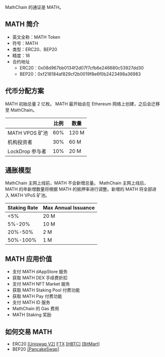MathChain 的通证是 MATH。

## MATH 简介

- 英文全称：MATH Token
- 符号：MATH
- 类型：ERC20、BEP20
- 精度：18
-  合约地址
    - ERC20：0x08d967bb0134f2d07f7cfb6e246680c53927dd30
    - BEP20：0xf218184af829cf2b0019f8e6f0b2423498a36983

## 代币分配方案

MATH 初始总量 2 亿枚。 MATH 最开始会在 Ethereum 网络上创建，之后会迁移至 MathChain。

|                | 比例 | 数量 |
|----------------|------|------|
| MATH VPOS 矿池 | 60%  | 120 M |
| 机构投资者     | 30%  | 60 M  |
| LockDrop 参与者 | 10%  | 20 M  |

## 通胀模型

MathChain 主网上线前，MATH 不会新增总量。 MathChain 主网上线后， MATH 的年新增数量将根据 MATH 的抵押率进行调整。新增的 MATH 将全部进入 MATH VPoS 矿池。

| Staking Rate | Max Annual Issuance |
|--------------|---------------------|
| <5%          | 20 M                 |
| 5%-20%       | 10 M                 |
| 20%-50%      | 2 M                  |
| 50%-100%     | 1 M                  |

## MATH 应用价值

- 支付 MATH dAppStore 服务
- 获取 MATH DEX 手续费折扣
- 支付 MATH NFT Market 服务
- 获取 MATH Staking Pool 付费功能
- 获取 MATH Pay 付费功能
- 支付 MATH ID 服务
- MathChain 的 Gas 费用
- MATH Staking 奖励

## 如何交易 MATH
- ERC20
[[Uniswap V2]](https://app.uniswap.org/#/swap?inputCurrency=0x08d967bb0134f2d07f7cfb6e246680c53927dd30) [FTX](https://ftx.com/trade/MATH/USDT) [[HBTC]](https://www.hbtc.com/exchange/MATH/USDT) [[BitMart]](https://www.bitmart.io/trade/cn?symbol=MATH_USDT)
- BEP20
[[PancakeSwap]](https://exchange.pancakeswap.finance/?_gl=1*16e73c8*_ga*MTM5MDk5MTczMS4xNjA4MDE2Njgx*_ga_334KNG3DMQ*MTYwOTEyMzE1Mi4xNy4xLjE2MDkxMjQ1OTkuMA..#/swap?inputCurrency=0xf218184af829cf2b0019f8e6f0b2423498a36983)
